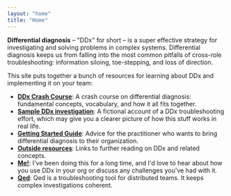 ```yaml
---
layout: "home"
title: "Home"
---
```


**Differential diagnosis** – "DDx" for short – is a super effective strategy for investigating and
solving problems in complex systems. Differential diagnosis keeps us from falling into the most
common pitfalls of cross-role troubleshooting: information siloing, toe-stepping, and loss of
direction.

This site puts together a bunch of resources for learning about DDx and implementing it on your
team:

* **[DDx Crash Course](/crash-course/intro)**: A crash course on differential diagnosis: fundamental
    concepts, vocabulary, and how it all fits together.
* **[Sample DDx investigation](/sample-runthrough)**: A fictional account of a DDx troubleshooting
    effort, which may give you a clearer picture of how this stuff works in real life.
* **[Getting Started Guide](/getting-started)**: Advice for the practitioner who wants to bring
    differential diagnosis to their organization.
* **[Outside resources](/outside-resources)**: Links to further reading on DDx and related concepts.
* **[Me!](/about)**: I've been doing this for a long time, and I'd love to hear about how
    you use DDx in your org or discuss any challenges you've had with it.
* **[Qed](https://github.com/danslimmon/qed)**: Qed is a troubleshooting tool for distributed teams. It keeps complex investigations coherent.

